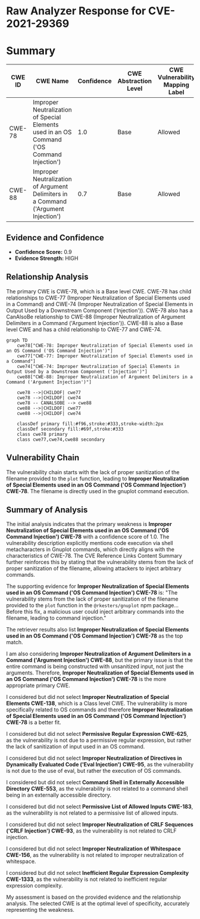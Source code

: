 # Raw Analyzer Response for CVE-2021-29369

# Summary
| CWE ID | CWE Name | Confidence | CWE Abstraction Level | CWE Vulnerability Mapping Label | CWE-Vulnerability Mapping Notes |
|---|---|---|---|---|---|
| CWE-78 | Improper Neutralization of Special Elements used in an OS Command ('OS Command Injection') | 1.0 | Base | Allowed | Primary CWE |
| CWE-88 | Improper Neutralization of Argument Delimiters in a Command ('Argument Injection') | 0.7 | Base | Allowed | Secondary Candidate |

## Evidence and Confidence

*   **Confidence Score:** 0.9
*   **Evidence Strength:** HIGH

## Relationship Analysis
The primary CWE is CWE-78, which is a Base level CWE. CWE-78 has child relationships to CWE-77 (Improper Neutralization of Special Elements used in a Command) and CWE-74 (Improper Neutralization of Special Elements in Output Used by a Downstream Component ('Injection')). CWE-78 also has a CanAlsoBe relationship to CWE-88 (Improper Neutralization of Argument Delimiters in a Command ('Argument Injection')). CWE-88 is also a Base level CWE and has a child relationship to CWE-77 and CWE-74.

```mermaid
graph TD
    cwe78["CWE-78: Improper Neutralization of Special Elements used in an OS Command ('OS Command Injection')"]
    cwe77["CWE-77: Improper Neutralization of Special Elements used in a Command"]
    cwe74["CWE-74: Improper Neutralization of Special Elements in Output Used by a Downstream Component ('Injection')"]
    cwe88["CWE-88: Improper Neutralization of Argument Delimiters in a Command ('Argument Injection')"]

    cwe78 -->|CHILDOF| cwe77
    cwe78 -->|CHILDOF| cwe74
    cwe78 -- CANALSOBE --> cwe88
    cwe88 -->|CHILDOF| cwe77
    cwe88 -->|CHILDOF| cwe74

    classDef primary fill:#f96,stroke:#333,stroke-width:2px
    classDef secondary fill:#69f,stroke:#333
    class cwe78 primary
    class cwe77,cwe74,cwe88 secondary
```

## Vulnerability Chain
The vulnerability chain starts with the lack of proper sanitization of the filename provided to the `plot` function, leading to **Improper Neutralization of Special Elements used in an OS Command ('OS Command Injection') CWE-78**. The filename is directly used in the gnuplot command execution.

## Summary of Analysis
The initial analysis indicates that the primary weakness is **Improper Neutralization of Special Elements used in an OS Command ('OS Command Injection') CWE-78** with a confidence score of 1.0. The vulnerability description explicitly mentions code execution via shell metacharacters in Gnuplot commands, which directly aligns with the characteristics of CWE-78. The CVE Reference Links Content Summary further reinforces this by stating that the vulnerability stems from the lack of proper sanitization of the filename, allowing attackers to inject arbitrary commands.

The supporting evidence for **Improper Neutralization of Special Elements used in an OS Command ('OS Command Injection') CWE-78** is: "The vulnerability stems from the lack of proper sanitization of the filename provided to the `plot` function in the `@rkesters/gnuplot` npm package... Before this fix, a malicious user could inject arbitrary commands into the filename, leading to command injection."

The retriever results also list **Improper Neutralization of Special Elements used in an OS Command ('OS Command Injection') CWE-78** as the top match.

I am also considering **Improper Neutralization of Argument Delimiters in a Command ('Argument Injection') CWE-88**, but the primary issue is that the entire command is being constructed with unsanitized input, not just the arguments. Therefore, **Improper Neutralization of Special Elements used in an OS Command ('OS Command Injection') CWE-78** is the more appropriate primary CWE.

I considered but did not select **Improper Neutralization of Special Elements CWE-138**, which is a Class level CWE. The vulnerability is more specifically related to OS commands and therefore **Improper Neutralization of Special Elements used in an OS Command ('OS Command Injection') CWE-78** is a better fit.

I considered but did not select **Permissive Regular Expression CWE-625**, as the vulnerability is not due to a permissive regular expression, but rather the lack of sanitization of input used in an OS command.

I considered but did not select **Improper Neutralization of Directives in Dynamically Evaluated Code ('Eval Injection') CWE-95**, as the vulnerability is not due to the use of eval, but rather the execution of OS commands.

I considered but did not select **Command Shell in Externally Accessible Directory CWE-553**, as the vulnerability is not related to a command shell being in an externally accessible directory.

I considered but did not select **Permissive List of Allowed Inputs CWE-183**, as the vulnerability is not related to a permissive list of allowed inputs.

I considered but did not select **Improper Neutralization of CRLF Sequences ('CRLF Injection') CWE-93**, as the vulnerability is not related to CRLF injection.

I considered but did not select **Improper Neutralization of Whitespace CWE-156**, as the vulnerability is not related to improper neutralization of whitespace.

I considered but did not select **Inefficient Regular Expression Complexity CWE-1333**, as the vulnerability is not related to inefficient regular expression complexity.

My assessment is based on the provided evidence and the relationship analysis. The selected CWE is at the optimal level of specificity, accurately representing the weakness.